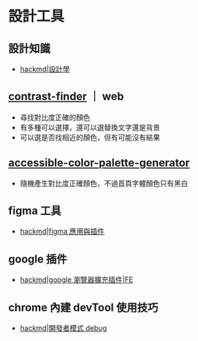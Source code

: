 # 設計工具

## 設計知識

- [hackmd|設計學](https://hackmd.io/bO0TYXqZTxSzrvpih6bXNA?view)

## [contrast-finder](https://app.contrast-finder.org/) ｜ web

- 尋找對比度正確的顏色
- 有多種可以選擇，還可以選替換文字還是背景
- 可以選是否找相近的顏色，但有可能沒有結果

## [accessible-color-palette-generator](https://venngage.com/tools/accessible-color-palette-generator)

- 隨機產生對比度正確顏色，不過首頁字體顏色只有黑白

## figma 工具

- [hackmd|figma 應用與插件](https://hackmd.io/xC8f2DHsQqGWWwHU5CU4Bg)

## google 插件

- [hackmd|google 瀏覽器擴充插件|FE](https://hackmd.io/ckbLJ1fGQWyFjo2fq3RrcA?both)

## chrome 內建 devTool 使用技巧

- [hackmd|開發者模式 debug](https://hackmd.io/NurTJEnFRluQ7EGgVYXipw)
